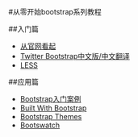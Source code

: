 #从零开始bootstrap系列教程


##入门篇
- [从官网看起](http://www.bootcss.com/)
- [Twitter Bootstrap中文版/中文翻译](//link.zhihu.com/?target=http%3A//wrongwaycn.ithub.io/bootstrap/docs/)
- [LESS](http://www.lesscss.net/)  
 

##应用篇
- [Bootstrap入门案例](http://wrongwaycn.github.io/bootstrap/docs/examples.html)
- [Built With Bootstrap](//link.zhihu.com/?target=http%3A//builtwithbootstrap.com/)  
- [Bootstrap Themes](//link.zhihu.com/?target=http%3A//www.themesforbootstrap.com/)  
- [Bootswatch](//link.zhihu.com/?target=http%3A//bootswatch.com/)  

